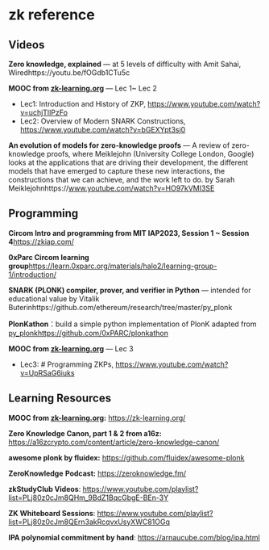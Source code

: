 # zk reference


## Videos

**Zero knowledge, explained** — at 5 levels of difficulty  with Amit Sahai, Wiredhttps://youtu.be/fOGdb1CTu5c

**MOOC from [zk-learning.org](http://zk-learning.org/)** — Lec 1~ Lec 2

- Lec1: Introduction and History of ZKP, https://www.youtube.com/watch?v=uchjTIlPzFo
- Lec2: Overview of Modern SNARK Constructions, https://www.youtube.com/watch?v=bGEXYpt3sj0

**An evolution of models for zero-knowledge proofs** — A review of zero-knowledge proofs, where Meiklejohn (University College London, Google) looks at the applications that are driving their development, the different models that have emerged to capture these new interactions, the constructions that we can achieve, and the work left to do. by Sarah Meiklejohnhttps://www.youtube.com/watch?v=HO97kVMI3SE



## Programming

**Circom Intro and programming from MIT IAP2023, Session 1 ~ Session 4**https://zkiap.com/

**0xParc Circom learning group**https://learn.0xparc.org/materials/halo2/learning-group-1/introduction/

**SNARK (PLONK) compiler, prover, and verifier in Python** — intended for educational value by Vitalik Buterinhttps://github.com/ethereum/research/tree/master/py_plonk

**PlonKathon**：build a simple python implementation of PlonK adapted from [py_plonk](https://github.com/ethereum/research/tree/master/py_plonk)https://github.com/0xPARC/plonkathon

**MOOC from [zk-learning.org](http://zk-learning.org/)** — Lec 3

- Lec3: # Programming ZKPs, https://www.youtube.com/watch?v=UpRSaG6iuks



## Learning Resources

**MOOC from [zk-learning.org](http://zk-learning.org):** https://zk-learning.org/

**Zero Knowledge Canon, part 1 & 2 from a16z:** https://a16zcrypto.com/content/article/zero-knowledge-canon/

**awesome plonk by fluidex:** https://github.com/fluidex/awesome-plonk

**ZeroKnowledge** **Podcast:** https://zeroknowledge.fm/

**zkStudyClub Videos**: https://www.youtube.com/playlist?list=PLj80z0cJm8QHm_9BdZ1BqcGbgE-BEn-3Y

**ZK Whiteboard Sessions**: https://www.youtube.com/playlist?list=PLj80z0cJm8QErn3akRcqvxUsyXWC81OGq

**IPA polynomial commitment by hand**: https://arnaucube.com/blog/ipa.html
